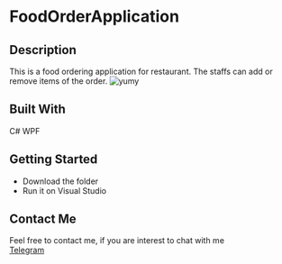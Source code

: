 # FoodOrderApplication
## Description
This is a food ordering application for restaurant. The staffs can add or remove items of the order.
![yumy](https://github.com/kwwong0923/FoodOrderApplication/assets/113259144/351bfd7f-c73c-4706-b8cb-42946e95c14d)

## Built With
C# WPF

## Getting Started
* Download the folder
* Run it on Visual Studio

## Contact Me
Feel free to contact me, if you are interest to chat with me  
[Telegram](https://t.me/kwwonggggg)
